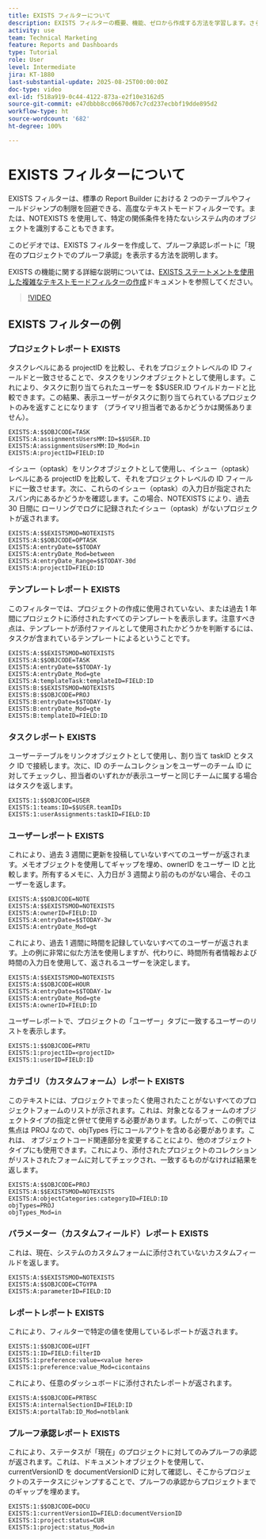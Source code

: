 ```yaml
---
title: EXISTS フィルターについて
description: EXISTS フィルターの概要、機能、ゼロから作成する方法を学習します。さらに、EXISTS フィルターの便利な例も多数紹介します。
activity: use
team: Technical Marketing
feature: Reports and Dashboards
type: Tutorial
role: User
level: Intermediate
jira: KT-1880
last-substantial-update: 2025-08-25T00:00:00Z
doc-type: video
exl-id: f518a919-0c44-4122-873a-e2f10e3162d5
source-git-commit: e47dbbb8cc06670d67c7cd237ecbbf19dde895d2
workflow-type: ht
source-wordcount: '682'
ht-degree: 100%

---
```


# EXISTS フィルターについて

EXISTS フィルターは、標準の Report Builder における 2 つのテーブルやフィールドジャンプの制限を回避できる、高度なテキストモードフィルターです。または、NOTEXISTS を使用して、特定の関係条件を持たないシステム内のオブジェクトを識別することもできます。

このビデオでは、EXISTS フィルターを作成して、プルーフ承認レポートに「現在のプロジェクトでのプルーフ承認」を表示する方法を説明します。

EXISTS の機能に関する詳細な説明については、[EXISTS ステートメントを使用した複雑なテキストモードフィルターの作成](https://experienceleague.adobe.com/ja/docs/workfront/using/reporting/reports/text-mode/create-complex-text-mode-filters-using-exists-statements)ドキュメントを参照してください。

>[!VIDEO](https://video.tv.adobe.com/v/3471181/?quality=12&learn=on&enablevpops)

## EXISTS フィルターの例

### プロジェクトレポート EXISTS

タスクレベルにある projectID を比較し、それをプロジェクトレベルの ID フィールドと一致させることで、タスクをリンクオブジェクトとして使用します。これにより、タスクに割り当てられたユーザーを $$USER.ID ワイルドカードと比較できます。この結果、表示ユーザーがタスクに割り当てられているプロジェクトのみを返すことになります
（プライマリ担当者であるかどうかは関係ありません）。

```
EXISTS:A:$$OBJCODE=TASK
EXISTS:A:assignmentsUsersMM:ID=$$USER.ID
EXISTS:A:assignmentsUsersMM:ID_Mod=in
EXISTS:A:projectID=FIELD:ID
```


イシュー（optask）をリンクオブジェクトとして使用し、イシュー（optask）レベルにある projectID を比較して、それをプロジェクトレベルの ID フィールドに一致させます。次に、これらのイシュー（optask）の入力日が指定されたスパン内にあるかどうかを確認します。この場合、NOTEXISTS により、過去 30 日間に
ローリングでログに記録されたイシュー（optask）がないプロジェクトが返されます。

```
EXISTS:A:$$EXISTSMOD=NOTEXISTS
EXISTS:A:$$OBJCODE=OPTASK
EXISTS:A:entryDate=$$TODAY
EXISTS:A:entryDate_Mod=between
EXISTS:A:entryDate_Range=$$TODAY-30d
EXISTS:A:projectID=FIELD:ID
```

### テンプレートレポート EXISTS

このフィルターでは、プロジェクトの作成に使用されていない、または過去 1 年間にプロジェクトに添付されたすべてのテンプレートを表示します。注意すべき点は、テンプレートが添付ファイルとして使用されたかどうかを判断するには、タスクが含まれているテンプレートによるということです。

```
EXISTS:A:$$EXISTSMOD=NOTEXISTS
EXISTS:A:$$OBJCODE=TASK
EXISTS:A:entryDate=$$TODAY-1y
EXISTS:A:entryDate_Mod=gte
EXISTS:A:templateTask:templateID=FIELD:ID
EXISTS:B:$$EXISTSMOD=NOTEXISTS
EXISTS:B:$$OBJCODE=PROJ
EXISTS:B:entryDate=$$TODAY-1y
EXISTS:B:entryDate_Mod=gte
EXISTS:B:templateID=FIELD:ID
```

### タスクレポート EXISTS

ユーザーテーブルをリンクオブジェクトとして使用し、割り当て taskID とタスク ID で接続します。次に、ID のチームコレクションをユーザーのチーム ID に対してチェックし、担当者のいずれかが表示ユーザーと同じチームに属する場合はタスクを返します。

```
EXISTS:1:$$OBJCODE=USER
EXISTS:1:teams:ID=$$USER.teamIDs
EXISTS:1:userAssignments:taskID=FIELD:ID
```

### ユーザーレポート EXISTS

これにより、過去 3 週間に更新を投稿していないすべてのユーザーが返されます。メモオブジェクトを使用してギャップを埋め、ownerID をユーザー ID と比較します。所有するメモに、入力日が 3 週間より前のものがない場合、そのユーザーを返します。

```
EXISTS:A:$$OBJCODE=NOTE
EXISTS:A:$$EXISTSMOD=NOTEXISTS
EXISTS:A:ownerID=FIELD:ID
EXISTS:A:entryDate=$$TODAY-3w
EXISTS:A:entryDate_Mod=gt
```

これにより、過去 1 週間に時間を記録していないすべてのユーザーが返されます。上の例に非常に似た方法を使用しますが、代わりに、時間所有者情報および時間の入力日を使用して、返されるユーザーを決定します。

```
EXISTS:A:$$EXISTSMOD=NOTEXISTS
EXISTS:A:$$OBJCODE=HOUR
EXISTS:A:entryDate=$$TODAY-1w
EXISTS:A:entryDate_Mod=gte
EXISTS:A:ownerID=FIELD:ID
```

ユーザーレポートで、プロジェクトの「ユーザー」タブに一致するユーザーのリストを表示します。

```
EXISTS:1:$$OBJCODE=PRTU
EXISTS:1:projectID=<projectID>
EXISTS:1:userID=FIELD:ID
```

### カテゴリ（カスタムフォーム）レポート EXISTS

このテキストには、プロジェクトでまったく使用されたことがないすべてのプロジェクトフォームのリストが示されます。これは、対象となるフォームのオブジェクトタイプの指定と併せて使用する必要があります。したがって、この例では焦点は PROJ なので、objTypes 行にコールアウトを含める必要があります。これは、
オブジェクトコード関連部分を変更することにより、他のオブジェクトタイプにも使用できます。これにより、添付されたプロジェクトのコレクションがリストされたフォームに対してチェックされ、一致するものがなければ結果を返します。

```
EXISTS:A:$$OBJCODE=PROJ
EXISTS:A:$$EXISTSMOD=NOTEXISTS
EXISTS:A:objectCategories:categoryID=FIELD:ID
objTypes=PROJ
objTypes_Mod=in
```

### パラメーター（カスタムフィールド）レポート EXISTS

これは、現在、システムのカスタムフォームに添付されていないカスタムフィールドを返します。

```
EXISTS:A:$$EXISTSMOD=NOTEXISTS
EXISTS:A:$$OBJCODE=CTGYPA
EXISTS:A:parameterID=FIELD:ID
```

### レポートレポート EXISTS

これにより、フィルターで特定の値を使用しているレポートが返されます。

```
EXISTS:1:$$OBJCODE=UIFT
EXISTS:1:ID=FIELD:filterID
EXISTS:1:preference:value=<value here>
EXISTS:1:preference:value_Mod=cicontains
```

これにより、任意のダッシュボードに添付されたレポートが返されます。

```
EXISTS:A:$$OBJCODE=PRTBSC
EXISTS:A:internalSectionID=FIELD:ID
EXISTS:A:portalTab:ID_Mod=notblank
```

### プルーフ承認レポート EXISTS

これにより、ステータスが「現在」のプロジェクトに対してのみプルーフの承認が返されます。これは、ドキュメントオブジェクトを使用して、currentVersionID を documentVersionID に対して確認し、そこからプロジェクトのステータスにジャンプすることで、プルーフの承認からプロジェクトまでのギャップを埋めます。

```
EXISTS:1:$$OBJCODE=DOCU
EXISTS:1:currentVersionID=FIELD:documentVersionID
EXISTS:1:project:status=CUR
EXISTS:1:project:status_Mod=in
```
